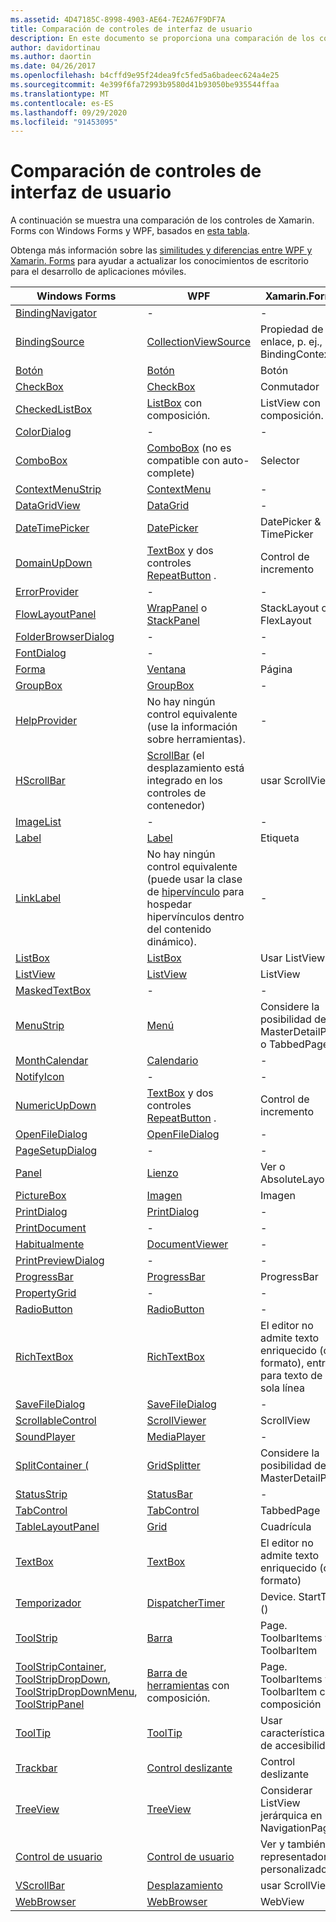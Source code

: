 ```yaml
---
ms.assetid: 4D47185C-8998-4903-AE64-7E2A67F9DF7A
title: Comparación de controles de interfaz de usuario
description: En este documento se proporciona una comparación de los controles de interfaz de usuario entre Xamarin. Forms, Windows Forms y WPF. También se vincula a otra documentación que compara WPF con Xamarin. Forms.
author: davidortinau
ms.author: daortin
ms.date: 04/26/2017
ms.openlocfilehash: b4cffd9e95f24dea9fc5fed5a6badeec624a4e25
ms.sourcegitcommit: 4e399f6fa72993b9580d41b93050be935544ffaa
ms.translationtype: MT
ms.contentlocale: es-ES
ms.lasthandoff: 09/29/2020
ms.locfileid: "91453095"
---
```

# <a name="ui-controls-comparison"></a>Comparación de controles de interfaz de usuario

A continuación se muestra una comparación de los controles de Xamarin. Forms con Windows Forms y WPF, basados en [esta tabla](/dotnet/framework/wpf/advanced/windows-forms-controls-and-equivalent-wpf-controls).

Obtenga más información sobre las [similitudes y diferencias entre WPF y Xamarin. Forms](wpf.md) para ayudar a actualizar los conocimientos de escritorio para el desarrollo de aplicaciones móviles.

|Windows Forms|WPF|Xamarin.Forms|
|--- |--- |--- |
|[BindingNavigator](/dotnet/api/system.windows.forms.bindingnavigator)|-|-|
|[BindingSource](/dotnet/api/system.windows.forms.bindingsource)|[CollectionViewSource](/dotnet/api/system.windows.data.collectionviewsource)|Propiedad de enlace, p. ej., BindingContext|
|[Botón](/dotnet/api/system.windows.forms.button)|[Botón](/dotnet/api/system.windows.controls.button)|Botón|
|[CheckBox](/dotnet/api/system.windows.forms.checkbox)|[CheckBox](/dotnet/api/system.windows.controls.checkbox)|Conmutador|
|[CheckedListBox](/dotnet/api/system.windows.forms.checkedlistbox)|[ListBox](/dotnet/api/system.windows.controls.listbox) con composición.|ListView con composición.|
|[ColorDialog](/dotnet/api/system.windows.forms.colordialog)|-|-|
|[ComboBox](/dotnet/api/system.windows.forms.combobox)|[ComboBox](/dotnet/api/system.windows.controls.combobox) (no es compatible con auto-complete)|Selector|
|[ContextMenuStrip](/dotnet/api/system.windows.forms.contextmenustrip)|[ContextMenu](/dotnet/api/system.windows.controls.contextmenu)|-|
|[DataGridView](/dotnet/api/system.windows.forms.datagridview)|[DataGrid](/dotnet/api/system.windows.controls.datagrid)|-|
|[DateTimePicker](/dotnet/api/system.windows.forms.datetimepicker)|[DatePicker](/dotnet/api/system.windows.controls.datepicker)|DatePicker & TimePicker|
|[DomainUpDown](/dotnet/api/system.windows.forms.domainupdown)|[TextBox](/dotnet/api/system.windows.controls.textbox) y dos controles [RepeatButton](/dotnet/api/system.windows.controls.primitives.repeatbutton) .|Control de incremento|
|[ErrorProvider](/dotnet/api/system.windows.forms.errorprovider)|-|-|
|[FlowLayoutPanel](/dotnet/api/system.windows.forms.flowlayoutpanel)|[WrapPanel](/dotnet/api/system.windows.controls.wrappanel) o [StackPanel](/dotnet/api/system.windows.controls.stackpanel)|StackLayout o FlexLayout|
|[FolderBrowserDialog](/dotnet/api/system.windows.forms.folderbrowserdialog)|-|-|
|[FontDialog](/dotnet/api/system.windows.forms.fontdialog)|-|-|
|[Forma](/dotnet/api/system.windows.forms.form)|[Ventana](/dotnet/api/system.windows.window)|Página|
|[GroupBox](/dotnet/api/system.windows.forms.groupbox)|[GroupBox](/dotnet/api/system.windows.controls.groupbox)|-|
|[HelpProvider](/dotnet/api/system.windows.forms.helpprovider)|No hay ningún control equivalente (use la información sobre herramientas).|-|
|[HScrollBar](/dotnet/api/system.windows.forms.hscrollbar)|[ScrollBar](/dotnet/api/system.windows.controls.primitives.scrollbar) (el desplazamiento está integrado en los controles de contenedor)|usar ScrollView|
|[ImageList](/dotnet/api/system.windows.forms.imagelist)|-|-|
|[Label](/dotnet/api/system.windows.forms.label)|[Label](/dotnet/api/system.windows.controls.label)|Etiqueta|
|[LinkLabel](/dotnet/api/system.windows.forms.linklabel)|No hay ningún control equivalente (puede usar la clase de [hipervínculo](/dotnet/api/system.windows.documents.hyperlink) para hospedar hipervínculos dentro del contenido dinámico).|-|
|[ListBox](/dotnet/api/system.windows.forms.listbox)|[ListBox](/dotnet/api/system.windows.controls.listbox)|Usar ListView|
|[ListView](/dotnet/api/system.windows.forms.listview)|[ListView](/dotnet/api/system.windows.controls.listview)|ListView|
|[MaskedTextBox](/dotnet/api/system.windows.forms.maskedtextbox)|-|-|
|[MenuStrip](/dotnet/api/system.windows.forms.menustrip)|[Menú](/dotnet/api/system.windows.controls.menu)|Considere la posibilidad de MasterDetailPage o TabbedPage|
|[MonthCalendar](/dotnet/api/system.windows.forms.monthcalendar)|[Calendario](/dotnet/api/system.windows.controls.calendar)|-|
|[NotifyIcon](/dotnet/api/system.windows.forms.notifyicon)|-|-|
|[NumericUpDown](/dotnet/api/system.windows.forms.numericupdown)|[TextBox](/dotnet/api/system.windows.controls.textbox) y dos controles [RepeatButton](/dotnet/api/system.windows.controls.primitives.repeatbutton) .|Control de incremento|
|[OpenFileDialog](/dotnet/api/system.windows.forms.openfiledialog)|[OpenFileDialog](/dotnet/api/microsoft.win32.openfiledialog)|-|
|[PageSetupDialog](/dotnet/api/system.windows.forms.pagesetupdialog)|-|-|
|[Panel](/dotnet/api/system.windows.forms.panel)|[Lienzo](/dotnet/api/system.windows.controls.canvas)|Ver o AbsoluteLayout|
|[PictureBox](/dotnet/api/system.windows.forms.picturebox)|[Imagen](/dotnet/api/system.windows.controls.image)|Imagen|
|[PrintDialog](/dotnet/api/system.windows.forms.printdialog)|[PrintDialog](/dotnet/api/system.windows.controls.printdialog)|-|
|[PrintDocument](/dotnet/api/system.drawing.printing.printdocument)|-|-|
|[Habitualmente](/dotnet/api/system.windows.forms.printpreviewcontrol)|[DocumentViewer](/dotnet/api/system.windows.controls.documentviewer)|-|
|[PrintPreviewDialog](/dotnet/api/system.windows.forms.printpreviewdialog)|-|-|
|[ProgressBar](/dotnet/api/system.windows.forms.progressbar)|[ProgressBar](/dotnet/api/system.windows.controls.progressbar)|ProgressBar|
|[PropertyGrid](/dotnet/api/system.windows.forms.propertygrid)|-|-|
|[RadioButton](/dotnet/api/system.windows.forms.radiobutton)|[RadioButton](/dotnet/api/system.windows.controls.radiobutton)|-|
|[RichTextBox](/dotnet/api/system.windows.forms.richtextbox)|[RichTextBox](/dotnet/api/system.windows.controls.richtextbox)|El editor no admite texto enriquecido (con formato), entrada para texto de una sola línea|
|[SaveFileDialog](/dotnet/api/system.windows.forms.savefiledialog)|[SaveFileDialog](/dotnet/api/microsoft.win32.savefiledialog)|-|
|[ScrollableControl](/dotnet/api/system.windows.forms.scrollablecontrol)|[ScrollViewer](/dotnet/api/system.windows.controls.scrollviewer)|ScrollView|
|[SoundPlayer](/dotnet/api/system.media.soundplayer)|[MediaPlayer](/dotnet/api/system.windows.media.mediaplayer)|-|
|[SplitContainer (](/dotnet/api/system.windows.forms.splitcontainer)|[GridSplitter](/dotnet/api/system.windows.controls.gridsplitter)|Considere la posibilidad de MasterDetailPage|
|[StatusStrip](/dotnet/api/system.windows.forms.statusstrip)|[StatusBar](/dotnet/api/system.windows.controls.primitives.statusbar)|-|
|[TabControl](/dotnet/api/system.windows.forms.tabcontrol)|[TabControl](/dotnet/api/system.windows.controls.tabcontrol)|TabbedPage|
|[TableLayoutPanel](/dotnet/api/system.windows.forms.tablelayoutpanel)|[Grid](/dotnet/api/system.windows.controls.grid)|Cuadrícula|
|[TextBox](/dotnet/api/system.windows.forms.textbox)|[TextBox](/dotnet/api/system.windows.controls.textbox)|El editor no admite texto enriquecido (con formato)|
|[Temporizador](/dotnet/api/system.windows.forms.timer)|[DispatcherTimer](/dotnet/api/system.windows.threading.dispatchertimer)|Device. StartTime ()|
|[ToolStrip](/dotnet/api/system.windows.forms.toolstrip)|[Barra](/dotnet/api/system.windows.controls.toolbar)|Page. ToolbarItems y ToolbarItem|
|[ToolStripContainer](/dotnet/api/system.windows.forms.toolstripcontainer), [ToolStripDropDown](/dotnet/api/system.windows.forms.toolstripdropdown), [ToolStripDropDownMenu](/dotnet/api/system.windows.forms.toolstripdropdownmenu), [ToolStripPanel](/dotnet/api/system.windows.forms.toolstrippanel)|[Barra de herramientas](/dotnet/api/system.windows.controls.toolbar) con composición.|Page. ToolbarItems y ToolbarItem con composición|
|[ToolTip](/dotnet/api/system.windows.forms.tooltip)|[ToolTip](/dotnet/api/system.windows.controls.tooltip)|Usar características de accesibilidad|
|[Trackbar](/dotnet/api/system.windows.forms.trackbar)|[Control deslizante](/dotnet/api/system.windows.controls.slider)|Control deslizante|
|[TreeView](/dotnet/api/system.windows.forms.treeview)|[TreeView](/dotnet/api/system.windows.controls.treeview)|Considerar ListView jerárquica en un NavigationPage|
|[Control de usuario](/dotnet/api/system.windows.forms.usercontrol)|[Control de usuario](/dotnet/api/system.windows.controls.usercontrol)|Ver y también representadores personalizados|
|[VScrollBar](/dotnet/api/system.windows.forms.vscrollbar)|[Desplazamiento](/dotnet/api/system.windows.controls.primitives.scrollbar)|usar ScrollView|
|[WebBrowser](/dotnet/api/system.windows.forms.webbrowser)|[WebBrowser](/dotnet/api/system.windows.controls.webbrowser)|WebView|